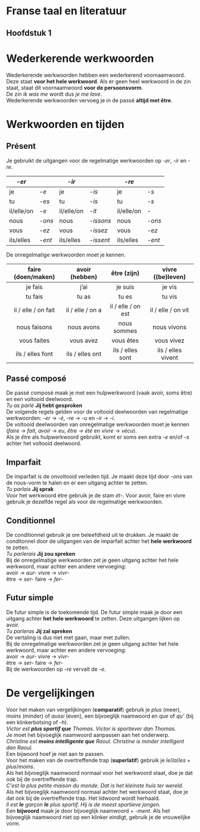 # Franse taal en literatuur

## **Hoofdstuk 1**

# Wederkerende werkwoorden

Wederkerende werkwoorden hebben een wederkerend voornaamwoord. Deze staat **voor het hele werkwoord**. Als er geen heel werkwoord in de zin staat, staat dit voornaamwoord **voor de persoonsvorm**.  
De zin *ik was me* wordt dus *je me lave*.  
Wederkerende werkwoorden vervoeg je in de passé **altijd met être**.

# Werkwoorden en tijden

## **Présent**

Je gebruikt de uitgangen voor de regelmatige werkwoorden op *\-er*, *\-ir* en *\-re*.

| *\-er* |  | *\-ir* |  | *\-re* |  |
| ----- | :---- | ----- | :---- | ----- | :---- |
| je | *\-e* | je | *\-is* | je | *\-s* |
| tu | *\-es* | tu | *\-is* | tu | *\-s* |
| il/elle/on | *\-e* | il/elle/on | *\-it* | il/elle/on | *\-* |
| nous | *\-ons* | nous | *\-issons* | nous | *\-ons* |
| vous | *\-ez* | vous | *\-issez* | vous | *\-ez* |
| ils/elles | *\-ent* | ils/elles | *\-issent* | ils/elles | *\-ent* |

De onregelmatige werkwoorden moet je kennen.

| faire (doen/maken) | avoir (hebben) | être (zijn) | vivre ((be)leven) |
| :---: | :---: | :---: | :---: |
| je fais | j’ai | je suis | je vis |
| tu fais | tu as | tu es | tu vis |
| il / elle / on fait | il / elle / on a | il / elle / on est | il / elle / on vit |
| nous faisons | nous avons | nous sommes | nous vivons |
| vous faites | vous avez | vous êtes | vous vivez |
| ils / elles font | ils / elles ont | ils / elles sont | ils / elles vivent |

## **Passé composé**

De passé composé maak je met een hulpwerkwoord (vaak avoir, soms être) en een voltooid deelwoord.  
*Tu as parlé*		**Jij hebt gesproken**  
De volgende regels gelden voor de voltooid deelwoorden van regelmatige werkwoorden: *\-er* → *\-é*, *\-re* → *\-u* en *\-ir* → *\-i*.  
De voltooid deelwoorden van onregelmatige werkwoorden moet je kennen (*faire* → *fait*, *avoir* → *eu*, *être → été* en *vivre* → *vécu*).  
Als je *être* als hulpwerkwoord gebruikt, komt er soms een extra *\-e* en/of *\-s* achter het voltooid deelwoord.

## **Imparfait**

De imparfait is de onvoltooid verleden tijd. Je maakt deze tijd door *\-ons* van de nous-vorm te halen en er een uitgang achter te zetten.  
*Tu parlais*		**Jij sprak**  
Voor het werkwoord étre gebruik je de stam *ét-*. Voor avoir, faire en vivre gebruik je dezelfde regel als voor de regelmatige werkwoorden.

## **Conditionnel**

De conditionnel gebruik je om beleefdheid uit te drukken. Je maakt de conditonnel door de uitgangen van de imparfait achter het **hele werkwoord** te zetten.  
*Tu parlerais*		**Jij zou spreken**  
Bij de onregelmatige werkwoorden zet je geen uitgang achter het hele werkwoord, maar achter een andere vervoeging:  
avoir	→	*aur-*			vivre	→	*vivr-*	  
être	→	*ser-*			faire	→	*fer\-*

## **Futur simple**

De futur simple is de toekomende tijd. De futur simple maak je door een uitgang achter **het hele werkwoord** te zetten. Deze uitgangen lijken op avoir.  
*Tu parleras*		**Jij zal spreken**   
De vertaling is dus niet met gaan, maar met zullen.  
Bij de onregelmatige werkwoorden zet je geen uitgang achter het hele werkwoord, maar achter een andere vervoeging:  
avoir	→	*aur-*			vivre	→	*vivr-*	  
être	→	*ser-*			faire	→	*fer-*  
Bij de werkwoorden op *\-re* vervalt de *\-e*.

# De vergelijkingen

Voor het maken van vergelijkingen (**comparatif**) gebruik je *plus* (meer), *moins* (minder) of *aussi* (even), een bijvoeglijk naamwoord en *que* of *qu’* (bij een klinkerbotsing of *\-h*).  
*Victor est **plus sportif que*** *Thomas*. 			*Victor is sportiever dan Thomas.*  
Je moet het bijvoeglijk naamwoord aanpassen aan het onderwerp.  
*Christine est **moins intelligente que** Raoul.*		*Christine is minder intelligent dan Raoul.*  
Een bijwoord hoef je niet aan te passen.  
Voor het maken van de overtreffende trap (**superlatif**) gebruik je *le*/*la*/*les* \+ *plus*/*moins*.  
Als het bijvoeglijk naamwoord normaal voor het werkwoord staat, doe je dat ook bij de overtreffende trap.  
*C'est la plus petite maison du monde.*			*Dat is het kleinste huis ter wereld.*  
Als het bijvoeglijk naamwoord normaal achter het werkwoord staat, doe je dat ook bij de overtreffende trap. Het lidwoord wordt herhaald.  
*Il est **le** garçon **le** plus sportif.*				*Hij is de meest sportieve jongen.*  
Een **bijwoord** maak je door bijvoeglijk naamwoord \+ *\-ment*. Als het bijvoeglijk naamwoord niet op een klinker eindigt, gebruik je de vrouwelijke vorm.  
